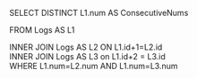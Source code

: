 SELECT DISTINCT L1.num AS ConsecutiveNums <br/>

FROM Logs AS L1 <br/>

INNER JOIN Logs AS L2 ON L1.id+1=L2.id
<br/>
INNER JOIN Logs AS L3 on L1.id+2 = L3.id
<br/>
WHERE L1.num=L2.num AND L1.num=L3.num